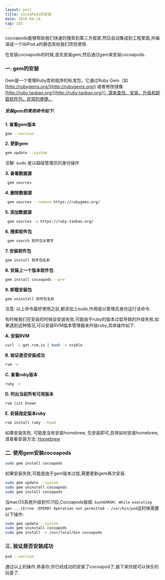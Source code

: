 ```yaml
---
layout: post
title: CocoaPods的安装
date: 2016-04-14
tag: iOS
---
```

cocoapods能够帮助我们快速的搜索到第三方框架,然后自动集成到工程里面,并编译成一个libPod.a的静态库给我们项目使用.

在安装cocoapods的时候,首先安装gem,然后通过gem来安装cocoapods.

### 一. gem的安装

Gem是一个管理Ruby库和程序的标准包，它通过Ruby Gem（如 [http://rubygems.org/](http://rubygems.org/) 或者修改镜像[http://ruby.taobao.org/](http://ruby.taobao.org/)）源来查找、安装、升级和卸载软件包，非常的便捷。

##### 安装gem的常用命令如下:

<strong>1. 查看gem版本</strong>
	
```bash
gem --version	
```
<strong>2. 更新gem</strong>
 
```bash 
gem update --system
```
注解: sudo 是以超级管理员的身份操作
 
<strong>3. 查看数据源 </strong>
 
```bash
 gem sources

```
<strong> 4. 删除数据源</strong>
 
```bash
 gem sources --remove https://rubygems.org/
```
 
<strong>5. 添加数据源</strong>
 
```bash
 gem sources -a https://ruby.taobao.org/
```
<strong>6. 搜索软件包</strong>

```bash
 gem search 软件包关键字
```
 
<strong>7. 安装软件包</strong>
 
```bash
gem install 软件包名称
```
  
<strong>8. 安装上一个版本软件包</strong>

 ```bash
 gem install cocoapods --pre
 ```
<strong>9. 卸载安装包</strong>

```bash
gem uninstall 软件包名称
```
 
注意: 以上命令最好使用之前,都添加上sudo,作用是以管理员身份运行该命令.

有时候我们在安装的时候会安装失败,可能由于ruby的版本过低导致的升级失败,如果遇到这种情况,可以安装RVM版本管理器来升级ruby,具体操作如下:

<strong>A. 安装RVM</strong>

```bash
curl -L get.rvm.io | bash -s stable
```
<strong>B. 验证是否安装成功</strong>

```bash
rvm -v
```
<strong>C. 查看ruby版本</strong>

```bash
ruby -v
```
<strong>D. 列出当前所有可用版本</strong>

```bash
rvm list known
```
<strong>E. 安装指定版本ruby</strong>

```bash
rvm install ruby --head
```
如果安装失败, 可能是没有安装homebrew, 先安装即可,具体如何安装homebrew,请查看安装方法: [Homebrew](http://brew.sh/index_zh-cn.html)

### 二. 使用gem安装cocoapods

```bash
sudo gem install cocoapods
```
如果安装失败,可能是由于gem版本过低,需要更新gem再次安装.

```bash
sudo gem update --system
sudo gem uninstall cocoapods
sudo gem install cocoapods
```
当macOS系统升级到10.11后,Cocoapods报错: ```bashERROR: While executing gen ...(Errno
:EPERM) Operation not permitted - /usr/bin/pod```这时候需要以下操作:

```bash
sudo gem update --system
sudo gem uninstall cocoapods
sudo gem install -n /usr/local/bin cocoapods
```
### 三. 验证是否安装成功

```bash
pod --version
```

通过以上的操作,恭喜你,你已经成功的安装了cocoapod了,接下来你就可以快乐的玩耍了.

 
 
 
 
 
 
 
 
 
 

